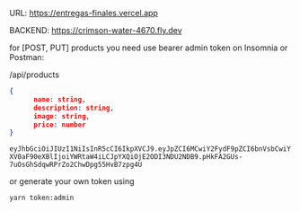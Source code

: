 URL: https://entregas-finales.vercel.app

BACKEND: https://crimson-water-4670.fly.dev


for [POST, PUT] products you need use bearer admin token on Insomnia or Postman:

/api/products

```json
{
      name: string,
      description: string,
      image: string,
      price: number
}
```

`eyJhbGciOiJIUzI1NiIsInR5cCI6IkpXVCJ9.eyJpZCI6MCwiY2FydF9pZCI6bnVsbCwiYXV0aF90eXBlIjoiYWRtaW4iLCJpYXQiOjE2ODI3NDU2NDB9.pHkFA2GUs-7uOsGhSdqwRPrZo2ChwDpg55HvB7zpg4U`

or generate your own token using

`yarn token:admin`